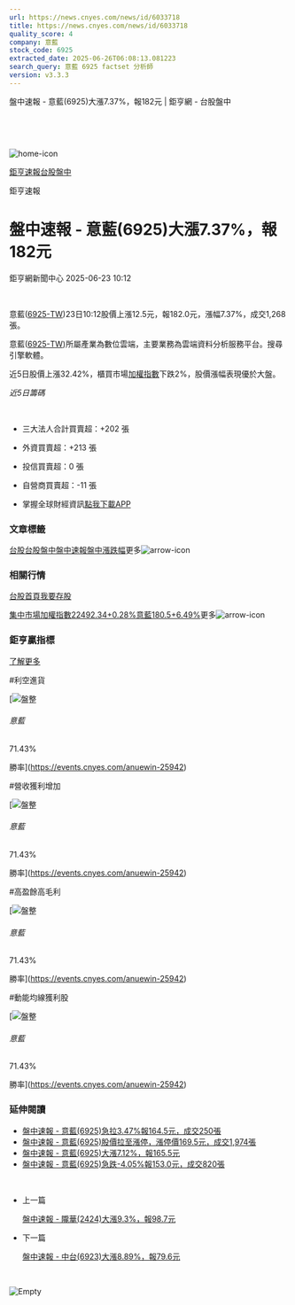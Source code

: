 ```yaml
---
url: https://news.cnyes.com/news/id/6033718
title: https://news.cnyes.com/news/id/6033718
quality_score: 4
company: 意藍
stock_code: 6925
extracted_date: 2025-06-26T06:08:13.081223
search_query: 意藍 6925 factset 分析師
version: v3.3.3
---
```


盤中速報 - 意藍(6925)大漲7.37%，報182元 | 鉅亨網 - 台股盤中

‌

‌

![home-icon](/assets/icons/breadCrumb/symbol-icon-home.svg)

[鉅亨速報](/news/cat/anue_live)[台股盤中](/news/cat/tw_live)

鉅亨速報

# 盤中速報 - 意藍(6925)大漲7.37%，報182元

鉅亨網新聞中心 2025-06-23 10:12

‌

意藍([6925-TW](https://www.cnyes.com/twstock/6925))23日10:12股價上漲12.5元，報182.0元，漲幅7.37%，成交1,268張。

意藍([6925-TW](https://www.cnyes.com/twstock/6925))所屬產業為數位雲端，主要業務為雲端資料分析服務平台。搜尋引擎軟體。

近5日股價上漲32.42%，櫃買市場[加權指數](https://invest.cnyes.com/index/TWS/TSE01)下跌2%，股價漲幅表現優於大盤。

*近5日籌碼*

‌

* 三大法人合計買賣超：+202 張
* 外資買賣超：+213 張
* 投信買賣超：0 張
* 自營商買賣超：-11 張

* 掌握全球財經資訊[點我下載APP](http://www.cnyes.com/app/?utm_source=mweb&utm_medium=HamMenuBanner&utm_campaign=fixed&utm_content=entr)

### 文章標籤

[台股](https://news.cnyes.com/tag/台股 "台股")[台股盤中](https://news.cnyes.com/tag/台股盤中 "台股盤中")[盤中速報](https://news.cnyes.com/tag/盤中速報 "盤中速報")[盤中漲跌幅](https://news.cnyes.com/tag/盤中漲跌幅 "盤中漲跌幅")更多![arrow-icon](/assets/icons/arrows/arrow-down.svg)

### 相關行情

[台股首頁](https://www.cnyes.com/twstock)[我要存股](https://supr.link/8OHaU)

[集中市場加權指數22492.34+0.28%](https://invest.cnyes.com/index/TWS/TSE01)[意藍180.5+6.49%](https://www.cnyes.com/twstock/6925)更多![arrow-icon](/assets/icons/arrows/arrow-down.svg)

### 鉅亨贏指標

[了解更多](https://events.cnyes.com/anuewin-25942)

#利空進貨

[![盤整](/assets/icons/win-indicator/correction.svg)

###### 意藍

71.43%

勝率](https://events.cnyes.com/anuewin-25942)

#營收獲利增加

[![盤整](/assets/icons/win-indicator/correction.svg)

###### 意藍

71.43%

勝率](https://events.cnyes.com/anuewin-25942)

#高盈餘高毛利

[![盤整](/assets/icons/win-indicator/correction.svg)

###### 意藍

71.43%

勝率](https://events.cnyes.com/anuewin-25942)

#動能均線獲利股

[![盤整](/assets/icons/win-indicator/correction.svg)

###### 意藍

71.43%

勝率](https://events.cnyes.com/anuewin-25942)

### 延伸閱讀

* [盤中速報 - 意藍(6925)急拉3.47%報164.5元，成交250張](/news/id/6033520)
* [盤中速報 - 意藍(6925)股價拉至漲停，漲停價169.5元，成交1,974張](/news/id/6031243)
* [盤中速報 - 意藍(6925)大漲7.12%，報165.5元](/news/id/6031087)
* [盤中速報 - 意藍(6925)急跌-4.05%報153.0元，成交820張](/news/id/6030929)

‌

* 上一篇

  [盤中速報 - 隴華(2424)大漲9.3%，報98.7元](/news/id/6033914)
* 下一篇

  [盤中速報 - 中台(6923)大漲8.89%，報79.6元](/news/id/6031383)

‌

![Empty](/assets/icons/skeleton/empty-image.svg)

‌